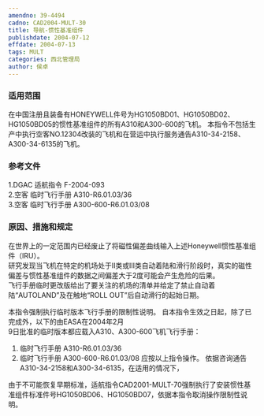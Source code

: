 ```yaml
---
amendno: 39-4494  
cadno: CAD2004-MULT-30  
title: 导航-惯性基准组件  
publishdate: 2004-07-12  
effdate: 2004-07-13  
tags: MULT  
categories: 西北管理局  
author: 侯卓  
---
```

  
### 适用范围  
在中国注册且装备有HONEYWELL件号为HG1050BD01、HG1050BD02、HG1050BD05的惯性基准组件的所有A310和A300-600的飞机。     本指令不包括生产中执行空客NO.12304改装的飞机和在营运中执行服务通告A310-34-2158、A300-34-6135的飞机。  
  
<!--more-->  
### 参考文件  
1.DGAC  适航指令 F-2004-093  
2.空客 临时飞行手册 A310-R6.01.03/36  
3.空客 临时飞行手册 A300-600-R6.01.03/08  
  
### 原因、措施和规定  
在世界上的一定范围内已经废止了将磁性偏差曲线输入上述Honeywell惯性基准组件（IRU）。  
研究发现当飞机在特定的机场处于II类或III类自动着陆和滑行阶段时，真实的磁性偏差与惯性基准组件的数据之间偏差大于2度可能会产生危险的后果。  
飞行手册临时更改版给出了要关注的机场的清单并给定了禁止自动着陆“AUTOLAND”及在触地“ROLL OUT”后自动滑行的起始日期。  
        
本指令强制执行临时版本飞行手册的限制性说明。 自本指令生效之日起，除了已完成外，以下的由EASA在2004年2月  
9日批准的临时版本都应载入A310、A300-600飞机飞行手册：  
1. 临时飞行手册 A310-R6.01.03/36  
2. 临时飞行手册 A300-600-R6.01.03/08 应按以上指令操作。 依据咨询通告A310-34-2158和A300-34-6135，在适用的情况下，  
  
由于不可能恢复早期标准，适航指令CAD2001-MULT-70强制执行了安装惯性基准组件标准件号HG1050BD06、HG1050BD07，依据本指令取消操作限制性说明。  
